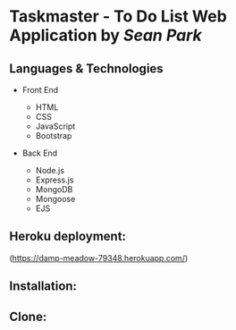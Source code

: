 Taskmaster - To Do List Web Application by *Sean Park*
======================================================

Languages & Technologies
------------------------
- Front End
  - HTML
  - CSS
  - JavaScript
  - Bootstrap

- Back End
  - Node.js
  - Express.js
  - MongoDB
  - Mongoose
  - EJS
 
Heroku deployment:
------------------
(https://damp-meadow-79348.herokuapp.com/)


Installation:
----------------


Clone:
---------
